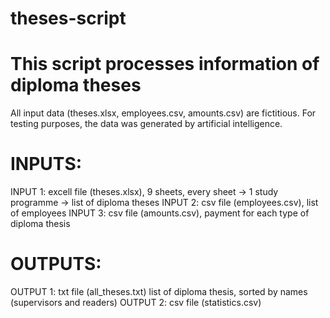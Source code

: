 # theses-script

# This script processes information of diploma theses

All input data (theses.xlsx, employees.csv, amounts.csv) are fictitious.
For testing purposes, the data was generated by artificial intelligence.

# INPUTS:
INPUT 1: excell file (theses.xlsx), 9 sheets, every sheet -> 1 study programme -> list of diploma theses
INPUT 2: csv file (employees.csv), list of employees
INPUT 3: csv file (amounts.csv), payment for each type of diploma thesis

# OUTPUTS:
OUTPUT 1: txt file (all_theses.txt) list of diploma thesis, sorted by names (supervisors and readers)
OUTPUT 2: csv file (statistics.csv)
